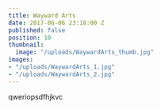 ```yaml
---
title: Wayward Arts
date: 2017-06-06 23:18:00 Z
published: false
position: 10
thumbnail:
  image: "/uploads/WaywardArts_thumb.jpg"
images:
- "/uploads/WaywardArts_1.jpg"
- "/uploads/WaywardArts_2.jpg"
---
```


qweriopsdfhjkvc